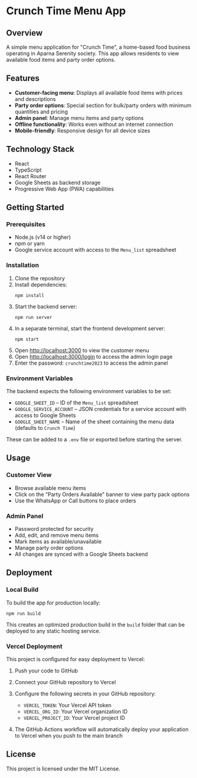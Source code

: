 # Crunch Time Menu App

## Overview
A simple menu application for "Crunch Time", a home-based food business operating in Aparna Serenity society. This app allows residents to view available food items and party order options.

## Features
- **Customer-facing menu**: Displays all available food items with prices and descriptions
- **Party order options**: Special section for bulk/party orders with minimum quantities and pricing
- **Admin panel**: Manage menu items and party options
- **Offline functionality**: Works even without an internet connection
- **Mobile-friendly**: Responsive design for all device sizes

## Technology Stack
- React
- TypeScript
- React Router
- Google Sheets as backend storage
- Progressive Web App (PWA) capabilities

## Getting Started

### Prerequisites
- Node.js (v14 or higher)
- npm or yarn
- Google service account with access to the `Menu_list` spreadsheet

### Installation
1. Clone the repository
2. Install dependencies:
   ```
   npm install
   ```
3. Start the backend server:
   ```
   npm run server
   ```
4. In a separate terminal, start the frontend development server:
   ```
   npm start
   ```
5. Open [http://localhost:3000](http://localhost:3000) to view the customer menu
6. Open [http://localhost:3000/login](http://localhost:3000/login) to access the admin login page
7. Enter the password: `crunchtime2023` to access the admin panel

### Environment Variables

The backend expects the following environment variables to be set:

- `GOOGLE_SHEET_ID` – ID of the `Menu_list` spreadsheet
- `GOOGLE_SERVICE_ACCOUNT` – JSON credentials for a service account with access to Google Sheets
- `GOOGLE_SHEET_NAME` – Name of the sheet containing the menu data (defaults to `Crunch Time`)

These can be added to a `.env` file or exported before starting the server.

## Usage

### Customer View
- Browse available menu items
- Click on the "Party Orders Available" banner to view party pack options
- Use the WhatsApp or Call buttons to place orders

### Admin Panel
- Password protected for security
- Add, edit, and remove menu items
- Mark items as available/unavailable
- Manage party order options
- All changes are synced with a Google Sheets backend

## Deployment

### Local Build
To build the app for production locally:

```
npm run build
```

This creates an optimized production build in the `build` folder that can be deployed to any static hosting service.

### Vercel Deployment
This project is configured for easy deployment to Vercel:

1. Push your code to GitHub
2. Connect your GitHub repository to Vercel
3. Configure the following secrets in your GitHub repository:
   - `VERCEL_TOKEN`: Your Vercel API token
   - `VERCEL_ORG_ID`: Your Vercel organization ID
   - `VERCEL_PROJECT_ID`: Your Vercel project ID

4. The GitHub Actions workflow will automatically deploy your application to Vercel when you push to the main branch

## License
This project is licensed under the MIT License.